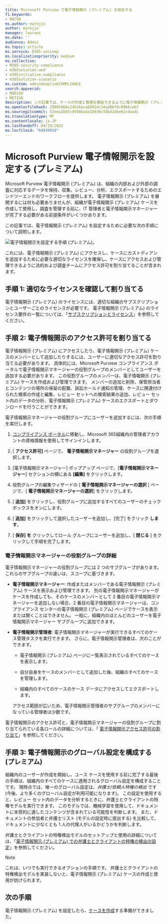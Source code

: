 ```yaml
---
title: Microsoft Purview で電子情報開示 (プレミアム) を設定する
f1.keywords:
- NOCSH
ms.author: markjjo
author: markjjo
manager: laurawi
ms.date: ''
audience: Admin
ms.topic: article
ms.service: O365-seccomp
ms.localizationpriority: medium
ms.collection:
- M365-security-compliance
- m365solution-aed
- m365initiative-compliance
- m365solution-scenario
ms.custom: admindeeplinkCOMPLIANCE
search.appverid:
- MOE150
- MET150
description: この記事では、ケースの作成と管理を開始できるように電子情報開示 (プレミアム) を設定する方法について説明します。 また、必要な Microsoft サブスクリプションとライセンスについても説明します。 いくつかの簡単な手順を完了すると、電子情報開示 (プレミアム) ツールを使用できるようになります。
ms.openlocfilehash: 29805066c2db26aca6992dc34ad8bf8c0966ceb7
ms.sourcegitcommit: 52eea2b65c0598ba4a1b930c58b42dbe62cdaadc
ms.translationtype: MT
ms.contentlocale: ja-JP
ms.lasthandoff: 04/19/2022
ms.locfileid: "64939919"
---
```

# <a name="set-up-microsoft-purview-ediscovery-premium"></a>Microsoft Purview 電子情報開示を設定する (プレミアム)

Microsoft Purview 電子情報開示 (プレミアム) は、組織の内部および外部の調査に対応するデータを保持、収集、レビュー、分析、エクスポートするためのエンドツーエンドのワークフローを提供します。 電子情報開示 (プレミアム) を展開するには何も必要ありませんが、組織が電子情報開示 (プレミアム) ケースを作成して使用し、調査を管理する前に、IT 管理者と電子情報開示マネージャーが完了する必要がある前提条件がいくつかあります。

この記事では、電子情報開示 (プレミアム) を設定するために必要な次の手順について説明します。

![電子情報開示を設定する手順 (プレミアム)。](../media/set-up-advanced-ediscovery.png)

これには、電子情報開示 (プレミアム) にアクセスし、ケースにカストディアンを追加するために必要な適切なライセンスを確保し、ケースにアクセスおよび管理できるように法的および調査チームにアクセス許可を割り当てることが含まれます。

## <a name="step-1-verify-and-assign-appropriate-licenses"></a>手順 1: 適切なライセンスを確認して割り当てる

電子情報開示 (プレミアム) のライセンスには、適切な組織のサブスクリプションとユーザーごとのライセンスが必要です。 電子情報開示 (プレミアム) のライセンス要件の一覧については、「[サブスクリプションとライセンス](overview-ediscovery-20.md#subscriptions-and-licensing)」を参照してください。

## <a name="step-2-assign-ediscovery-permissions"></a>手順 2: 電子情報開示のアクセス許可を割り当てる

電子情報開示 (プレミアム) にアクセスしたり、電子情報開示 (プレミアム) ケースのメンバーとして追加したりするには、ユーザーに適切なアクセス許可を割り当てる必要があります。 具体的には、Microsoft Purview コンプライアンス ポータルで電子情報開示マネージャーの役割グループのメンバーとしてユーザーを追加する必要があります。 この役割グループのメンバーは、電子情報開示 (プレミアム) ケースを作成および管理できます。 メンバーの追加と削除、保管担当者とコンテンツの場所の保留の配置、訴訟ホールド通知の管理、ケースに関連付けられた検索の作成と編集、レビュー セットへの検索結果の追加、レビュー セット内のデータの分析、電子情報開示 (プレミアム) ケースのエクスポートとダウンロードを行うことができます。

電子情報開示マネージャーの役割グループにユーザーを追加するには、次の手順を実行します。

1. <a href="https://go.microsoft.com/fwlink/p/?linkid=2173597" target="_blank">コンプライアンス ポータル</a>に移動し、Microsoft 365組織内の管理者アカウントの資格情報を使用してサインインします。

2. [ **アクセス許可]** ページで、 **電子情報開示マネージャー** の役割グループを選択します。

3. [電子情報開示マネージャー] ポップアップ ページで、[**電子情報開示マネージャー**] セクションの横にある **[編集]** をクリックします。

4. 役割グループの編集ウィザードの [ **電子情報開示マネージャーの選択** ] ページで、[ **電子情報開示マネージャーの選択**] をクリックします。

5. [ **追加]** をクリックし、役割グループに追加するすべてのユーザーのチェック ボックスをオンにします。

6. [ **追加]** をクリックして選択したユーザーを追加し、[完了] をクリック **します**。

7. [ **保存] を** クリックしてロール グループにユーザーを追加し、[ **閉じる** ] をクリックして手順を完了します。

### <a name="more-information-about-the-ediscovery-manager-role-group"></a>電子情報開示マネージャーの役割グループの詳細

電子情報開示マネージャーの役割グループには 2 つのサブグループがあります。 これらのサブグループの違いは、スコープに基づきます。

- **電子情報開示マネージャー**: 作成またはメンバーである電子情報開示 (プレミアム) ケースを表示および管理できます。 別の電子情報開示マネージャーがケースを作成しても、そのケースのメンバーとして 2 番目の電子情報開示マネージャーを追加しない場合、2 番目の電子情報開示マネージャーは、コンプライアンス センターの電子情報開示 (プレミアム) ページでケースを表示または開くことはできません。 一般に、組織内のほとんどのユーザーを電子情報開示マネージャー サブグループに追加できます。

- **電子情報開示管理者**: 電子情報開示マネージャーが実行できるすべてのケース管理タスクを実行できます。 さらに、電子情報開示管理者は、次のことができます。

  - 電子情報開示 (プレミアム) ページに一覧表示されているすべてのケースを表示します。
  
  - 自分自身をケースのメンバーとして追加した後、組織のすべてのケースを管理します。

  - 組織内のすべてのケースのケース データにアクセスしてエクスポートします。

  アクセス範囲が広いため、電子情報開示管理者のサブグループのメンバーになっている管理者は少数です。

電子情報開示のアクセス許可と、電子情報開示マネージャーの役割グループに割り当てられている各ロールの詳細については、「 [電子情報開示アクセス許可の割り当て](assign-ediscovery-permissions.md)」を参照してください。

## <a name="step-3-configure-global-settings-for-ediscovery-premium"></a>手順 3: 電子情報開示のグローバル設定を構成する (プレミアム)

組織内のユーザーが作成を開始し、ユース ケースを使用する前に完了する最後の手順は、組織内のすべてのケースに適用されるグローバル設定を構成することです。 現時点では、唯一のグローバル設定は、*弁護士/依頼人特権の検出* です (今後、より多くのグローバル設定が利用可能になります)。 この設定を使用すると、レビュー セット内のデータを分析するときに、弁護士とクライアントの特権モデルを実行できます。 このモデルでは、機械学習を使用して、ドキュメントに本質的に適したコンテンツが含まれている可能性を判断します。 また、ドキュメントの参加者と弁護士リスト (モデルの設定時に提出する) を比較して、ドキュメントに少なくとも 1 人の代理人がいるかどうかを判断します。

弁護士とクライアントの特権検出モデルのセットアップと使用の詳細については、「[電子情報開示 (プレミアム) での弁護士とクライアントの特権の検出の設定](attorney-privilege-detection.md)」を参照してください。

> [!NOTE]
> これは、いつでも実行できるオプションの手順です。 弁護士とクライアントの特権検出モデルを実装しないと、電子情報開示 (プレミアム) ケースの作成と使用が妨げられます。

## <a name="next-steps"></a>次の手順

電子情報開示 (プレミアム) を設定したら、[ケースを作成](create-and-manage-advanced-ediscoveryv2-case.md)する準備ができました。